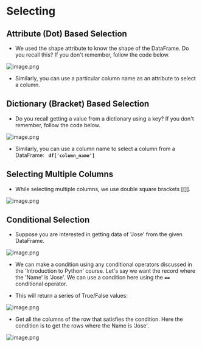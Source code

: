 # Selecting

## Attribute (Dot) Based Selection

* We used the shape attribute to know the shape of the DataFrame. Do you recall this? If you don't remember, follow the code below.









![image.png](https://dphi-live.s3.amazonaws.com/media_uploads/image_36ff3156ecea49e69344738d276dc835.png)









* Similarly, you can use a particular column name as an attribute to select a column.

## Dictionary (Bracket) Based Selection

* Do you recall getting a value from a dictionary using a key? If you don't remember, follow the code below.









![image.png](https://dphi-live.s3.amazonaws.com/media_uploads/image_a15ca5aae63e4136a75e459b947b484a.png)







* Similarly, you can use a column name to select a column from a DataFrame: **` df['column_name']`**

## Selecting Multiple Columns

* While selecting multiple columns, we use double square brackets [[]].









![image.png](https://dphi-live.s3.amazonaws.com/media_uploads/image_3722b9eae6614e6c9e6adaff467205af.png)









## Conditional Selection

* Suppose you are interested in getting data of 'Jose' from the given DataFrame.





![image.png](https://dphi-live.s3.amazonaws.com/media_uploads/image_3bc41f8f29704635bc3fd005fb5e99bb.png)




* We can make a condition using any conditional operators discussed in the 'Introduction to Python' course. Let's say we want the record where the 'Name' is 'Jose'. We can use a condition here using the **`==`** conditional operator.

* This will return a series of True/False values:




![image.png](https://dphi-live.s3.amazonaws.com/media_uploads/image_3a3819cd4a314f979020454c7f08dcf4.png)




* Get all the columns of the row that satisfies the condition. Here the condition is to get the rows where the Name is 'Jose'.



![image.png](https://dphi-live.s3.amazonaws.com/media_uploads/image_3d2d8eb748714e0aa70f2c9a8b396967.png)
